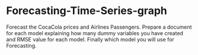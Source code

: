 # Forecasting-Time-Series-graph
Forecast the CocaCola prices and Airlines Passengers. 
Prepare a document for each model explaining how many dummy variables you have created and RMSE value for each model. Finally which model you will use for Forecasting.

